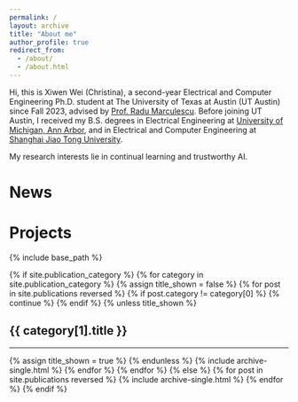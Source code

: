```yaml
---
permalink: /
layout: archive
title: "About me"
author_profile: true
redirect_from: 
  - /about/
  - /about.html
---
```


Hi, this is Xiwen Wei (Christina), a second-year Electrical and Computer Engineering Ph.D. student at The University of Texas at Austin (UT Austin) since Fall 2023, advised by [Prof. Radu Marculescu](https://www.ece.utexas.edu/people/faculty/radu-marculescu). 
Before joining UT Austin, I received my B.S. degrees in Electrical Engineering at [University of Michigan, Ann Arbor](https://www.engin.umich.edu/), and in Electrical and Computer Engineering at [Shanghai Jiao Tong University](https://en.sjtu.edu.cn/). 

My research interests lie in continual learning and trustworthy AI. 

News
======

Projects
======

{% include base_path %}

<!-- New style rendering if publication categories are defined -->
{% if site.publication_category %}
  {% for category in site.publication_category  %}
    {% assign title_shown = false %}
    {% for post in site.publications reversed %}
      {% if post.category != category[0] %}
        {% continue %}
      {% endif %}
      {% unless title_shown %}
        <h2>{{ category[1].title }}</h2><hr />
        {% assign title_shown = true %}
      {% endunless %}
      {% include archive-single.html %}
    {% endfor %}
  {% endfor %}
{% else %}
  {% for post in site.publications reversed %}
    {% include archive-single.html %}
  {% endfor %}
{% endif %}

